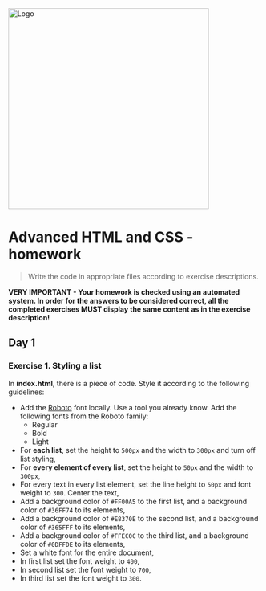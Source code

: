 <img alt="Logo" src="http://coderslab.pl/wp-content/themes/coderslab/svg/logo-coderslab.svg" width="400">

# Advanced HTML and CSS - homework

> Write the code in appropriate files according to exercise descriptions.

**VERY IMPORTANT - Your homework is checked using an automated system. In order for the answers to be considered correct, all the completed exercises MUST display the same content as in the exercise description!**

## Day 1

### Exercise 1. Styling a list

In __index.html__, there is a piece of code. Style it according to the following guidelines:

* Add the [Roboto](https://fonts.google.com/specimen/Roboto) font locally. Use a tool you already know. Add the following fonts from the Roboto family:
    * Regular
    * Bold
    * Light
* For __each list__, set the height to ```500px``` and the width to ```300px``` and turn off list styling,
* For __every element of every list__, set the height to ```50px``` and the width to ```300px```,
* For every text in every list element, set the line height to ```50px``` and font weight to ```300```. Center the text,
* Add a background color of ```#FF00A5``` to the first list, and a background color of ```#36FF74``` to its elements,
* Add a background color of ```#E8370E``` to the second list, and a background color of ```#365FFF``` to its elements,
* Add a background color of ```#FFEC0C``` to the third list, and a background color of ```#0DFFDE``` to its elements,
* Set a white font for the entire document,
* In first list set the font weight to ```400```,
* In second list set the font weight to ```700```,
* In third list set the font weight to ```300```.
